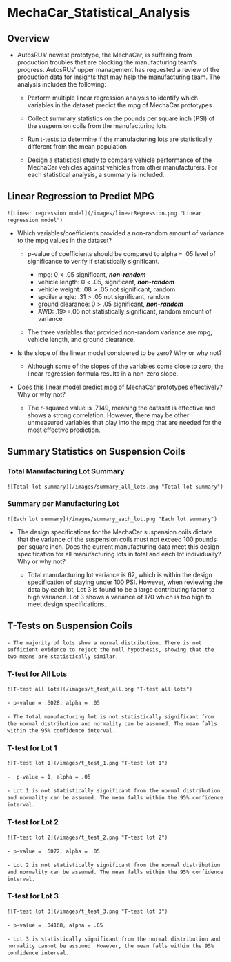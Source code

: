 # MechaCar_Statistical_Analysis

## Overview

- AutosRUs’ newest prototype, the MechaCar, is suffering from production troubles that are blocking the manufacturing team’s progress. AutosRUs’ upper management has requested a review of the production data for insights that may help the manufacturing team. The analysis includes the following:

    - Perform multiple linear regression analysis to identify which variables in the dataset predict the mpg of MechaCar prototypes

    - Collect summary statistics on the pounds per square inch (PSI) of the suspension coils from the manufacturing lots
    - Run t-tests to determine if the manufacturing lots are statistically different from the mean population

    - Design a statistical study to compare vehicle performance of the MechaCar vehicles against vehicles from other manufacturers. For each statistical analysis, a summary is included.

## Linear Regression to Predict MPG

    ![Linear regression model](/images/linearRegression.png "Linear regression model")

- Which variables/coefficients provided a non-random amount of variance to the mpg values in the dataset?

    - p-value of coefficients should be compared to alpha = .05 level of significance to verify if statistically significant.

        - mpg: 0 < .05 significant, <b><em>non-random</em></b>
        - vehicle length: 0 < .05, significant, <b><em>non-random</em></b>
        - vehicle weight: .08 > .05 not significant, random
        - spoiler angle: .31 > .05 not significant, random
        - ground clearance: 0 > .05 significant, <b><em>non-random</em></b>
        - AWD: .19>=.05 not statistically significant, random amount of variance

    - The three variables that provided non-random variance are mpg, vehicle length, and ground clearance. 

- Is the slope of the linear model considered to be zero? Why or why not?

    - Although some of the slopes of the variables come close to zero, the linear regression formula results in a non-zero slope.

- Does this linear model predict mpg of MechaCar prototypes effectively? Why or why not?

    - The r-squared value is .7149, meaning the dataset is effective and shows a strong correlation. However, there may be other unmeasured variables that play into the mpg that are needed for the most effective prediction.

## Summary Statistics on Suspension Coils

### Total Manufacturing Lot Summary

    ![Total lot summary](/images/summary_all_lots.png "Total lot summary")

### Summary per Manufacturing Lot

    ![Each lot summary](/images/summary_each_lot.png "Each lot summary")

- The design specifications for the MechaCar suspension coils dictate that the variance of the suspension coils must not exceed 100 pounds per square inch. Does the current manufacturing data meet this design specification for all manufacturing lots in total and each lot individually? Why or why not?

    - Total manufacturing lot variance is 62, which is within the design specification of staying under 100 PSI. However, when reviewing the data by each lot, Lot 3 is found to be a large contributing factor to high variance. Lot 3 shows a variance of 170 which is too high to meet design specifications.

## T-Tests on Suspension Coils
    - The majority of lots show a normal distribution. There is not sufficient evidence to reject the null hypothesis, showing that the two means are statistically similar.

### T-test for All Lots
    ![T-test all lots](/images/t_test_all.png "T-test all lots")

    - p-value = .6028, alpha = .05

    - The total manufacturing lot is not statistically significant from the normal distribution and normality can be assumed. The mean falls within the 95% confidence interval.

### T-test for Lot 1

    ![T-test lot 1](/images/t_test_1.png "T-test lot 1")

    -  p-value = 1, alpha = .05

    - Lot 1 is not statistically significant from the normal distribution and normality can be assumed. The mean falls within the 95% confidence interval.

### T-test for Lot 2

    ![T-test lot 2](/images/t_test_2.png "T-test lot 2")

    - p-value = .6072, alpha = .05

    - Lot 2 is not statistically significant from the normal distribution  and normality can be assumed. The mean falls within the 95% confidence interval.

### T-test for Lot 3

    ![T-test lot 3](/images/t_test_3.png "T-test lot 3")

    - p-value = .04168, alpha = .05

    - Lot 3 is statistically significant from the normal distribution and normality cannot be assumed. However, the mean falls within the 95% confidence interval.
